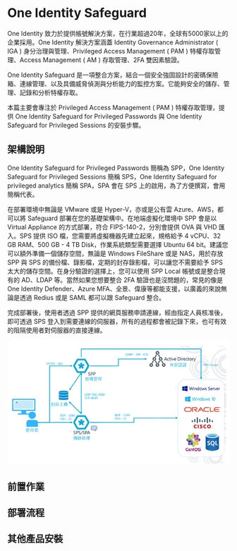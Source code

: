 # One Identity Safeguard <br>
One Identity 致力於提供帳號解決方案，在行業超過20年，全球有5000家以上的企業採用。One Identity 解決方案涵蓋 Identity Governance Administrator ( IGA ) 身分治理與管理、Privileged Access Management ( PAM ) 特權存取管理、Access Management ( AM ) 存取管理、2FA 雙因素驗證。<br>

One Identity Safeguard 是一項整合方案，結合一個安全強固設計的密碼保險箱、連線管理、以及具備威脅偵測與分析能力的監控方案。它能夠安全的儲存、管理、記錄和分析特權存取。<br>

本篇主要會專注於 Privileged Access Management ( PAM ) 特權存取管理，提供 One Identity Safeguard for Privileged Passwords 與 One Identity Safeguard for Privileged Sessions 的安裝步驟。<br>

## 架構說明 <br>

One Identity Safeguard for Privileged Passwords 簡稱為 SPP，One Identity Safeguard for Privileged Sessions 簡稱 SPS，One Identity Safeguard for privileged analytics 簡稱 SPA，SPA 會在 SPS 上的啟用，為了方便撰寫，會用簡稱代表。<br>

在部署環境中無論是 VMware 或是 Hyper-V，亦或是公有雲 Azure、AWS，都可以將 Safeguard 部署在您的基礎架構中。在地端虛擬化環境中 SPP 會是以 Virtual Appliance 的方式部署，符合 FIPS-140-2，分別會提供 OVA 與 VHD 匯入。SPS 提供 ISO 檔，您需要將虛擬機器先建立起來，規格給予 4 vCPU、32 GB RAM、500 GB - 4 TB Disk，作業系統類型需要選擇 Ubuntu 64 bit。建議您可以額外準備一個儲存空間，無論是 Windows FileShare 或是 NAS，用於存放SPP 與 SPS 的備份檔、錄影檔，定期的封存錄影檔，可以讓您不需要給予 SPS 太大的儲存空間。在身分驗證的選擇上，您可以使用 SPP Local 帳號或是整合現有的 AD、LDAP 等。當然如果您想要整合 2FA 驗證也是沒問題的，常見的像是 One Identity Defender、Azure MFA、全景、偉康等都能支援，以廣義的來說無論是透過 Redius 或是 SAML 都可以跟 Safeguard 整合。<br>

完成部署後，使用者透過 SPP 提供的網頁服務申請連線，經由指定人員核准後，即可透過 SPS 登入到需要連線的伺服器，所有的過程都會被記錄下來，也可有效的阻隔使用者對伺服器的直接連線。

![GITHUB](/images/architecture.png "architecture")<br>

## 前置作業 <br>

## 部署流程 <br>

## 其他產品安裝 <br>



